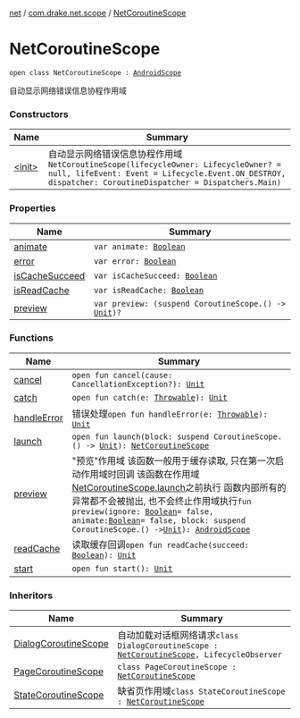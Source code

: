 [net](../../index.md) / [com.drake.net.scope](../index.md) / [NetCoroutineScope](./index.md)

# NetCoroutineScope

`open class NetCoroutineScope : `[`AndroidScope`](../-android-scope/index.md)

自动显示网络错误信息协程作用域

### Constructors

| Name | Summary |
|---|---|
| [&lt;init&gt;](-init-.md) | 自动显示网络错误信息协程作用域`NetCoroutineScope(lifecycleOwner: LifecycleOwner? = null, lifeEvent: Event = Lifecycle.Event.ON_DESTROY, dispatcher: CoroutineDispatcher = Dispatchers.Main)` |

### Properties

| Name | Summary |
|---|---|
| [animate](animate.md) | `var animate: `[`Boolean`](https://kotlinlang.org/api/latest/jvm/stdlib/kotlin/-boolean/index.html) |
| [error](error.md) | `var error: `[`Boolean`](https://kotlinlang.org/api/latest/jvm/stdlib/kotlin/-boolean/index.html) |
| [isCacheSucceed](is-cache-succeed.md) | `var isCacheSucceed: `[`Boolean`](https://kotlinlang.org/api/latest/jvm/stdlib/kotlin/-boolean/index.html) |
| [isReadCache](is-read-cache.md) | `var isReadCache: `[`Boolean`](https://kotlinlang.org/api/latest/jvm/stdlib/kotlin/-boolean/index.html) |
| [preview](preview.md) | `var preview: (suspend CoroutineScope.() -> `[`Unit`](https://kotlinlang.org/api/latest/jvm/stdlib/kotlin/-unit/index.html)`)?` |

### Functions

| Name | Summary |
|---|---|
| [cancel](cancel.md) | `open fun cancel(cause: CancellationException?): `[`Unit`](https://kotlinlang.org/api/latest/jvm/stdlib/kotlin/-unit/index.html) |
| [catch](catch.md) | `open fun catch(e: `[`Throwable`](https://kotlinlang.org/api/latest/jvm/stdlib/kotlin/-throwable/index.html)`): `[`Unit`](https://kotlinlang.org/api/latest/jvm/stdlib/kotlin/-unit/index.html) |
| [handleError](handle-error.md) | 错误处理`open fun handleError(e: `[`Throwable`](https://kotlinlang.org/api/latest/jvm/stdlib/kotlin/-throwable/index.html)`): `[`Unit`](https://kotlinlang.org/api/latest/jvm/stdlib/kotlin/-unit/index.html) |
| [launch](launch.md) | `open fun launch(block: suspend CoroutineScope.() -> `[`Unit`](https://kotlinlang.org/api/latest/jvm/stdlib/kotlin/-unit/index.html)`): `[`NetCoroutineScope`](./index.md) |
| [preview](preview.md) | "预览"作用域 该函数一般用于缓存读取, 只在第一次启动作用域时回调 该函数在作用域[NetCoroutineScope.launch](launch.md)之前执行 函数内部所有的异常都不会被抛出, 也不会终止作用域执行`fun preview(ignore: `[`Boolean`](https://kotlinlang.org/api/latest/jvm/stdlib/kotlin/-boolean/index.html)` = false, animate: `[`Boolean`](https://kotlinlang.org/api/latest/jvm/stdlib/kotlin/-boolean/index.html)` = false, block: suspend CoroutineScope.() -> `[`Unit`](https://kotlinlang.org/api/latest/jvm/stdlib/kotlin/-unit/index.html)`): `[`AndroidScope`](../-android-scope/index.md) |
| [readCache](read-cache.md) | 读取缓存回调`open fun readCache(succeed: `[`Boolean`](https://kotlinlang.org/api/latest/jvm/stdlib/kotlin/-boolean/index.html)`): `[`Unit`](https://kotlinlang.org/api/latest/jvm/stdlib/kotlin/-unit/index.html) |
| [start](start.md) | `open fun start(): `[`Unit`](https://kotlinlang.org/api/latest/jvm/stdlib/kotlin/-unit/index.html) |

### Inheritors

| Name | Summary |
|---|---|
| [DialogCoroutineScope](../-dialog-coroutine-scope/index.md) | 自动加载对话框网络请求`class DialogCoroutineScope : `[`NetCoroutineScope`](./index.md)`, LifecycleObserver` |
| [PageCoroutineScope](../-page-coroutine-scope/index.md) | `class PageCoroutineScope : `[`NetCoroutineScope`](./index.md) |
| [StateCoroutineScope](../-state-coroutine-scope/index.md) | 缺省页作用域`class StateCoroutineScope : `[`NetCoroutineScope`](./index.md) |
